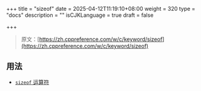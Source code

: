 +++
title = "sizeof"
date = 2025-04-12T11:19:10+08:00
weight = 320
type = "docs"
description = ""
isCJKLanguage = true
draft = false

+++

> 原文：[https://zh.cppreference.com/w/c/keyword/sizeof](https://zh.cppreference.com/w/c/keyword/sizeof)

## 用法

- [`sizeof` 运算符](https://zh.cppreference.com/w/c/language/sizeof)
